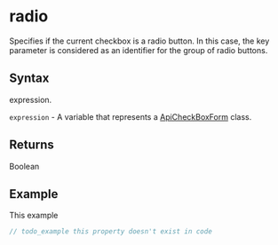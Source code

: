 # radio

Specifies if the current checkbox is a radio button. In this case, the key parameter is considered as an identifier for the group of radio buttons.

## Syntax

expression.

`expression` - A variable that represents a [ApiCheckBoxForm](../ApiCheckBoxForm.md) class.

## Returns

Boolean

## Example

This example

```javascript
// todo_example this property doesn't exist in code
```